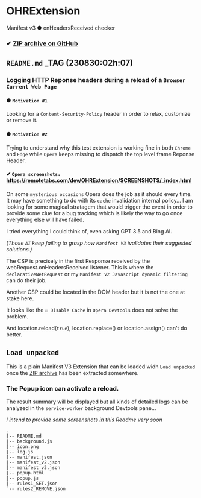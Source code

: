 # OHRExtension
 Manifest v3 ● onHeadersReceived checker

### ✔ [ZIP archive on GitHub](../../archive/master.zip)

## `README.md` _TAG (230830:02h:07)

### Logging HTTP Reponse headers during a reload of a `Browser Current Web Page`

#### ● `Motivation #1`
Looking for a `Content-Security-Policy` header in order to relax, customize or remove it.

#### ● `Motivation #2`
Trying to understand why this test extension is working fine in both `Chrome` and `Edge`
while `Opera` keeps missing to dispatch the top level frame Reponse Header.

#### ✔ `Opera screenshots:` https://remotetabs.com/dev/OHRExtension/SCREENSHOTS/_index.html

On some `mysterious occasions` Opera does the job as it should every time.
It may have something to do with its `cache` invalidation internal policy...
I am looking for some magical stratagem that would trigger the event
in order to provide some clue for a bug tracking which is likely the way to go once
everything else will have failed.

I tried everything I could think of, even asking GPT 3.5 and Bing AI.

(*Those `AI` keep failing to grasp how `Manifest V3` ivalidates their suggested solutions.)*

The CSP is precisely in the first Response received by the webRequest.onHeadersReceived listener.
This is where the `declarativeNetRequest` or my `Manifest v2 Javascript dynamic filtering`
can do their job.

Another CSP could be located in the DOM header but it is not the one at stake here.

It looks like the `☑ Disable Cache` in `Opera Devtools`  does not solve the problem.

And location.reload(`true`), location.replace() or location.assign() can't do better.

## `Load unpacked`

This is a plain Manifest V3 Extension that can be loaded widh `Load unpacked` once the
[ZIP archive](../../archive/master.zip) has been extracted somewhere.

### The Popup icon can activate a reload.

The result summary will be displayed but all kinds of detailed logs can be analyzed
in the `service-worker` background Devtools pane...

*I intend to provide some screenshots in this Readme very soon*

<!--
}!!tree --dirsfirst    | sed -e 's/^/    /'
-->
    .
    |-- README.md
    |-- background.js
    |-- icon.png
    |-- log.js
    |-- manifest.json
    |-- manifest_v2.json
    |-- manifest_v3.json
    |-- popup.html
    |-- popup.js
    |-- rules1_SET.json
    `-- rules2_REMOVE.json
    
```
